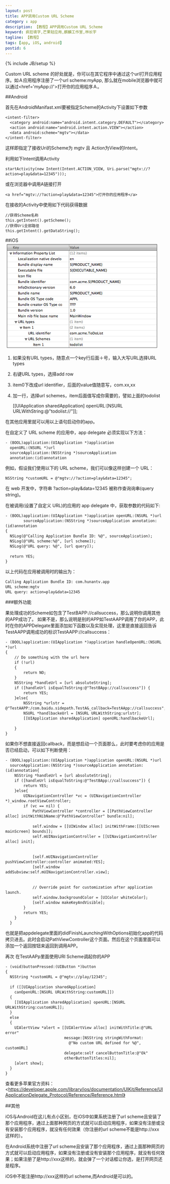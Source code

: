 ```yaml
---
layout: post
title: APP调用Custom URL Scheme
category : app
description: 【教程】APP调用Custom URL Scheme
keyword: 疯狂填字,芒果轻应用,麒麟工作室,林长宇
tagline: 【教程】
tags: [app, iOS, android]
postid: 6
---
```

{% include JB/setup %}

Custom URL scheme 的好处就是，你可以在其它程序中通过这个url打开应用程序。如Ａ应用程序注册了一个url scheme:myApp,  那么就在mobile浏览器中就可以通过<href='myApp://'>打开你的应用程序Ａ。

##Android

首先在AndroidManifast.xml要被指定Scheme的Activity下设置如下参数

    <intent-filter>  
      <category android:name="android.intent.category.DEFAULT"></category>  
      <action android:name="android.intent.action.VIEW"></action>  
      <data android:scheme="mgtv"></data>  
    </intent-filter>  

这样即指定了接收Uri的Scheme为 mgtv 且 Action为View的Intent。


利用如下Intent调用Activity

    startActivity(new Intent(Intent.ACTION_VIEW, Uri.parse("mgtv://?action=play&data=12345")));

或在浏览器中调用A链接打开

    <a href="mgtv://?action=play&data=12345">打开你的应用程序</a>

在接收的Activity中使用如下代码获得数据

    //获得Scheme名称  
    this.getIntent().getScheme();
    //获得Uri全部路径
    this.getIntent().getDataString();

##iOS
<img src="images/xcodeurlscheme.jpg">

1.  如果没有URL types，随意点一个key行后面＋号，输入大写URL选择URL types
2.  右键URL types，选择add row
3.  item0下改成url identifier，后面的value值随意写，com.xx,xx
4.  加一行，选择url schemes，item后面值写成你需要的，譬如上面的todolist

    [[UIApplication sharedApplication] openURL:[NSURL URLWithString:@"todolist://"]];

在其他应用里就可以用以上语句启动你的app。

在自定义了 URL scheme 的应用中，app delegate 必须实现以下方法：

    - (BOOL)application:(UIApplication *)application
      openURL:(NSURL *)url
      sourceApplication:(NSString *)sourceApplication
      annotation:(id)annotation

例如，假设我们使用以下的 URL scheme，我们可以像这样创建一个 URL：

    NSString *customURL = @"mgtv://?action=play&data=12345";

在 web 开发中，字符串 ?action=play&data=12345 被称作查询询串(query string)。

在被调用(设置了自定义 URL)的应用的 app delegate 中，获取参数的代码如下:

    - (BOOL)application:(UIApplication *)application openURL:(NSURL *)url
            sourceApplication:(NSString *)sourceApplication annotation:(id)annotation
    {
      NSLog(@"Calling Application Bundle ID: %@", sourceApplication);
      NSLog(@"URL scheme:%@", [url scheme]);
      NSLog(@"URL query: %@", [url query]);

      return YES;
    }

以上代码在应用被调用时的输出为：

    Calling Application Bundle ID: com.hunantv.app
    URL scheme:mgtv
    URL query: action=play&data=12345

###额外功能

果处理成功的Scheme如包含了TestBAPP://callsuccess，那么说明你调用其他的APP成功了。
如果不是，那么说明是别的APP如TestAAPP调用了你的APP，此时在你的APPDelegate里面添加如下函数以及实现处理，这里是直接返回告诉TestAAPP调用成功的标识TestAAPP://callsuccess：


    - (BOOL)application:(UIApplication *)application handleOpenURL:(NSURL *)url  
    {  
        // Do something with the url here  
        if (!url)  
        {  
            return NO;  
        }  
        NSString *handleUrl = [url absoluteString];  
        if ([handleUrl isEqualToString:@"TestBApp://callsuccess"]) {  
            return YES;  
        }else{  
            NSString *urlstr = @"TestAAPP:/com.baidu.sidepath.TestA&_callback=TestAApp://callsuccess";  
            NSURL *handlbackeUrl = [NSURL URLWithString:urlstr];  
            [[UIApplication sharedApplication] openURL:handlbackeUrl];  

        }
    }  

如果你不想直接返回callback，而是想启动一个页面那么，此时要考虑你的应用是否已经启动，可以如下判断使用：

    - (BOOL)application:(UIApplication *)application openURL:(NSURL *)url  
      sourceApplication:(NSString *)sourceApplication annotation:(id)annotation{  
        NSString *handleUrl = [url absoluteString];  
        if ([handleUrl isEqualToString:@"TestBApp://callsuccess"]) {  
            return YES;  
        }else{  
            UINavigationController *vc = (UINavigationController *)_window.rootViewController;  
            if (vc == nil) {  
                PathViewController *controller = [[PathViewController alloc] initWithNibName:@"PathViewController" bundle:nil];  

                self.window = [[UIWindow alloc] initWithFrame:[[UIScreen mainScreen] bounds]];  
                self.mUINavigationController = [[UINavigationController alloc] init];  


                [self.mUINavigationController pushViewController:controller animated:YES];  
                [self.window addSubview:self.mUINavigationController.view];  


                // Override point for customization after application launch.  
                self.window.backgroundColor = [UIColor whiteColor];  
                [self.window makeKeyAndVisible];  
            }  
            return YES;  
        }
      }

也就是把appdelegate里面的didFinishLaunchingWithOptions初始化app的代码拷贝进去。此时会启动PathViewController这个页面。然后在这个页面里面可以添加一个返回按钮来返回到调用APP。

再次 在TestAAPp里面使用URl Scheme调起你的APP

    - (void)buttonPressed:(UIButton *)button
    {
      NSString *customURL = @"mgtv://play/12345";

      if ([[UIApplication sharedApplication]
        canOpenURL:[NSURL URLWithString:customURL]])
      {
        [[UIApplication sharedApplication] openURL:[NSURL URLWithString:customURL]];
      }
      else
      {
        UIAlertView *alert = [[UIAlertView alloc] initWithTitle:@"URL error"
                              message:[NSString stringWithFormat:
                                @"No custom URL defined for %@", customURL]
                              delegate:self cancelButtonTitle:@"Ok"
                              otherButtonTitles:nil];
        [alert show];
      }
    }

查看更多苹果官方资料：<https://developer.apple.com/library/ios/documentation/UIKit/Reference/UIApplicationDelegate_Protocol/Reference/Reference.html》


##其他

iOS与Android在这儿有点小区别，在iOS中如果系统注册了url scheme且安装了那个应用程序，通过上面那种网页的方式就可以启动应用程序，如果没有注册或没有安装那个应用程序，就没有任何效果（你注册的url scheme不能是http://xxx 这样的）。

在Android系统中注册了url scheme且安装了那个应用程序，通过上面那种网页的方式就可以启动应用程序，如果没有注册或没有安装那个应用程序，就没有任何效果；如果注册了是http://xxx这样的，就会弹了一个对话框让你选，是打开网页还是程序。

iOS中不能注册http://xxx这样的url scheme,而Android是可以的。
